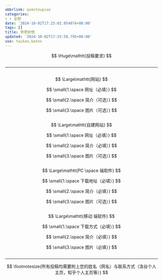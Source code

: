 ```yaml
---
abbrlink: qsmxtoupiao
categories:
- - 全部
date: '2024-10-02T17:25:02.054974+08:00'
tags: []
title: 奇思妙想
updated: '2024-10-02T17:25:58.795+08:00'
use: twikoo,katex
---
```

$$
\Huge\mathtt{投稿要求}
$$

![]()

---

![]()

$$
\Large\mathtt{网站}
$$

$$
\small{1.\space 网址（必填）}
$$

$$
\small{2.\space 简介（可选）}
$$

$$
\small{3.\space 图片（可选）}
$$

![]()

$$
\Large\mathtt{自建网站}
$$

$$
\small{1.\space 网址（必填）}
$$

$$
\small{2.\space 简介（必填）}
$$

$$
\small{3.\space 图片（可选）}
$$

![]()

$$
\Large\mathtt{PC \space 端软件}
$$

$$
\small{1.\space 下载地址（必填）}
$$

$$
\small{2.\space 简介（必填）}
$$

$$
\small{3.\space 图片（可选）}
$$

![]()

$$
\Large\mathtt{移动 端软件}
$$

$$
\small{1.\space 下载方式（必填）}
$$

$$
\small{2.\space 简介（必填）}
$$

$$
\small{3.\space 图片（必填）}
$$

![]()

---

$$
\footnotesize{所有投稿均需要附上您的姓名（网名）与联系方式（洛谷个人主页，知乎个人主页等）}
$$
